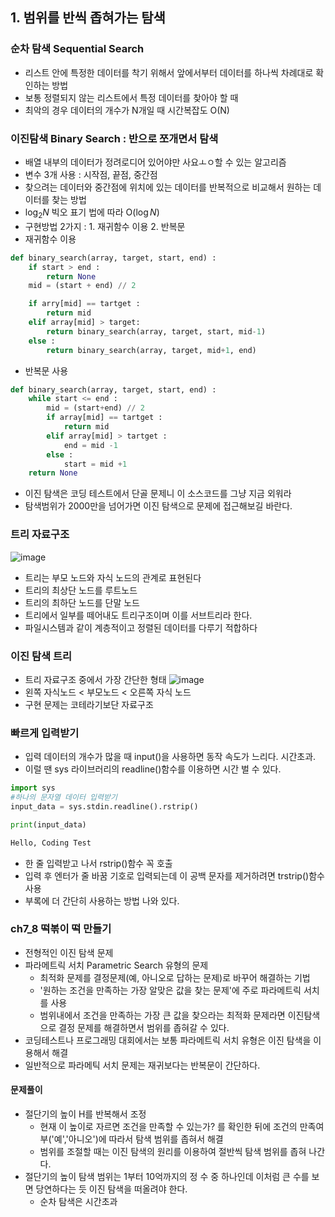 ## 1. 범위를 반씩 좁혀가는 탐색 
### 순차 탐색 Sequential Search
- 리스트 안에 특정한 데이터를 착기 위해서 앞에서부터 데이터를 하나씩 차례대로 확인하는 방법 
- 보통 정렬되지 않는 리스트에서 특정 데이터를 찾아야 할 때 
- 최악의 경우 데이터의 개수가 N개일 때 시간복잡도 O(N)
### 이진탐색 Binary Search : 반으로 쪼개면서 탐색
- 배열 내부의 데이터가 정려로디어 있어야만 사요ㅗㅇ할 수 있는 알고리즘 
- 변수 3개 사용 : 시작점, 끝점, 중간점 
-   찾으려는 데이터와 중간점에 위치에 있는 데이터를 반복적으로 비교해서 원하는 데이터를 찾는 방법
-   $\log_2 N$ 빅오 표기 법에 따라 O($\log N$)
-   구현방법 2가지 : 1. 재귀함수 이용 2. 반복문 
-   재귀함수 이용
```python
def binary_search(array, target, start, end) :
    if start > end :
        return None 
    mid = (start + end) // 2

    if arry[mid] == tartget :
        return mid 
    elif array[mid] > target:
        return binary_search(array, target, start, mid-1)
    else :
        return binary_search(array, target, mid+1, end)
```
-   반복문 사용
```python
def binary_search(array, target, start, end) :
    while start <= end :
        mid = (start+end) // 2
        if array[mid] == tartget :
            return mid
        elif array[mid] > tartget :
            end = mid -1
        else :
            start = mid +1
    return None
```
- 이진 탐색은 코딩 테스트에서 단골 문제니 이 소스코드를 그냥 지금 외워라 
-   탐색범위가 2000만을 넘어가면 이진 탐색으로 문제에 접근해보길 바란다. 
### 트리 자료구조 
![image](https://user-images.githubusercontent.com/73228803/131434460-4654f1b4-df72-4ffb-8116-14b9d5dbebc4.png)
-   트리는 부모 노드와 자식 노드의 관계로 표현된다 
-   트리의 최상단 노드를 루트노드 
-   트리의 최하단 노드를 단말 노드 
-   트리에서 일부를 떼어내도 트리구조이며 이를 서브트리라 한다. 
-   파일시스템과 같이 계층적이고 정렬된 데이터를 다루기 적합하다 
### 이진 탐색 트리
-   트리 자료구조 중에서 가장 간단한 형태 
![image](https://user-images.githubusercontent.com/73228803/131434523-f5628389-99ec-41c3-8e4f-f1b0ea35796f.png)
- 왼쪽 자식노드 < 부모노드 < 오른쪽 자식 노드 
-   구현 문제는 코테라기보단 자료구조
### 빠르게 입력받기 
- 입력 데이터의 개수가 많을 때 input()을 사용하면 동작 속도가 느리다. 시간초과. 
- 이럴 땐 sys 라이브러리의 readline()함수를 이용하면 시간 벌 수 있다. 
```python
import sys
#하나의 문자열 데이터 입력받기 
input_data = sys.stdin.readline().rstrip()

print(input_data)
```
```python
Hello, Coding Test
```
- 한 줄 입력받고 나서 rstrip()함수 꼭 호출 
- 입력 후 엔터가 줄 바꿈 기호로 입력되는데 이 공백 문자를 제거하려면 trstrip()함수 사용 
- 부록에 더 간단히 사용하는 방법 나와 있다. 

### ch7_8 떡볶이 떡 만들기 
- 전형적인 이진 탐색 문제 
- 파라메트릭 서치 Parametric Search 유형의 문제 
    -   최적화 문제를 결정문제(예, 아니오로 답하는 문제)로 바꾸어 해결하는 기법 
    -   '원하는 조건을 만족하는 가장 알맞은 값을 찾는 문제'에 주로 파라메트릭 서치를 사용 
    -   범위내에서 조건을 만족하는 가장 큰 값을 찾으라는 최적화 문제라면 이진탐색으로 결정 문제를 해결하면서 범위를 좁혀갈 수 있다. 
-   코딩테스트나 프로그래밍 대회에서는 보통 파라메트릭 서치 유형은 이진 탐색을 이용해서 해결 
-   일반적으로 파라메틱 서치 문제는 재귀보다는 반복문이 간단하다.
#### 문제풀이 
-   절단기의 높이 H를 반복해서 조정 
    -   현재 이 높이로 자르면 조건을 만족할 수 있는가? 를 확인한 뒤에 조건의 만족여부('예','아니오')에 따라서 탐색 범위를 좁혀서 해결 
    -   범위를 조절할 때는 이진 탐색의 원리를 이용하여 절반씩 탐색 범위를 좁혀 나간다. 
-   절단기의 높이 탐색 범위는 1부터 10억까지의 정 수 중 하나인데 이처럼 큰 수를 보면 당연하다는 듯 이진 탐색을 떠올려야 한다. 
    -   순차 탐색은 시간초과 
